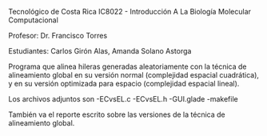 Tecnológico de Costa Rica IC8022 - Introducción A La Biología Molecular Computacional

Profesor: Dr. Francisco Torres

Estudiantes: Carlos Girón Alas, Amanda Solano Astorga

Programa que alinea hileras generadas aleatoriamente con la técnica de alineamiento global en su versión normal (complejidad espacial cuadrática), y en su versión optimizada para espacio (complejidad espacial lineal).

Los archivos adjuntos son 
-ECvsEL.c
-ECvsEL.h
-GUI.glade
-makefile

También va el reporte escrito sobre las versiones de la técnica de alineamiento global.